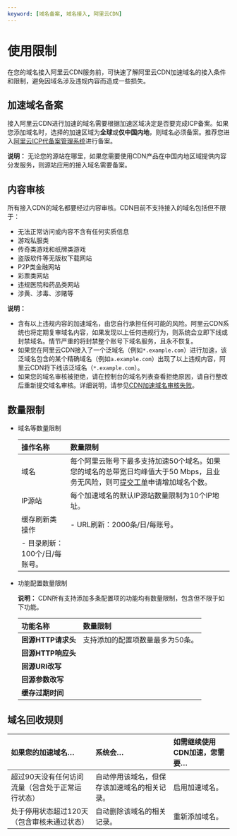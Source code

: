 ```yaml
---
keyword: [域名备案, 域名接入, 阿里云CDN]
---
```


# 使用限制

在您的域名接入阿里云CDN服务前，可快速了解阿里云CDN加速域名的接入条件和限制，避免因域名涉及违规内容而造成一些损失。

## 加速域名备案

接入阿里云CDN进行加速的域名需要根据加速区域决定是否要完成ICP备案。如果您添加域名时，选择的加速区域为**全球**或**仅中国内地**，则域名必须备案。推荐您进入[阿里云ICP代备案管理系统](https://beian.aliyun.com/?spm=5176.8142029.388261.3.a0SCC3)进行备案。

**说明：** 无论您的源站在哪里，如果您需要使用CDN产品在中国内地区域提供内容分发服务，则源站应用的接入域名需要备案。

## 内容审核

所有接入CDN的域名都要经过内容审核。CDN目前不支持接入的域名包括但不限于：

-   无法正常访问或内容不含有任何实质信息
-   游戏私服类
-   传奇类游戏和纸牌类游戏
-   盗版软件等无版权下载网站
-   P2P类金融网站
-   彩票类网站
-   违规医院和药品类网站
-   涉黄、涉毒、涉赌等

**说明：**

-   含有以上违规内容的加速域名，由您自行承担任何可能的风险。阿里云CDN系统也将定期复审域名内容，如果发现以上任何违规行为，则系统会立即下线或封禁域名。情节严重的将封禁整个账号下域名服务，且永不恢复。
-   如果您在阿里云CDN接入了一个泛域名（例如`*.example.com`）进行加速，该泛域名包含的某个精确域名（例如`a.example.com`）出现了以上违规内容，阿里云CDN将下线该泛域名（`*.example.com`）。
-   如果您的域名审核被拒绝，请在控制台的域名列表查看拒绝原因，请自行整改后重新提交域名审核。详细说明，请参见[CDN加速域名审核失败](https://help.aliyun.com/knowledge_detail/40159.html)。

## 数量限制

-   域名等数量限制

    |操作名称|数量限制|
    |:---|:---|
    |域名|每个阿里云账号下最多支持加速50个域名。如果您的域名的总带宽日均峰值大于50 Mbps，且业务无风险，则可[提交工单](https://selfservice.console.aliyun.com/ticket/createIndex)申请增加域名个数。|
    |IP源站|每个加速域名的默认IP源站数量限制为10个IP地址。|
    |缓存刷新类操作|    -   URL刷新：2000条/日/每账号。
    -   目录刷新：100个/日/每账号。 |

-   功能配置数量限制

    **说明：** CDN所有支持添加多条配置项的功能均有数量限制，包含但不限于如下功能。

    |功能名称|数量限制|
    |:---|:---|
    |**回源HTTP请求头**|支持添加的配置项数量最多为50条。|
    |**回源HTTP响应头**|
    |**回源URI改写**|
    |**回源参数改写**|
    |**缓存过期时间**|


## 域名回收规则

|如果您的加速域名…|系统会…|如需继续使用CDN加速，您需要…|
|:--------|:---|:---------------|
|超过90天没有任何访问流量（包含处于正常运行状态）|自动停用该域名，但保存该加速域名的相关记录。|启用加速域名。|
|处于停用状态超过120天（包含审核未通过状态）|自动删除该域名的相关记录。|重新添加域名。|

